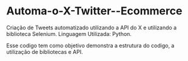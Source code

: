 # Automa-o-X-Twitter--Ecommerce
Criação de Tweets automatizado utilizando a API do X e utilizando a biblioteca Selenium. Linguagem Utilizada: Python.

Esse codigo tem como objetivo demonstra a estrutura do codigo, a utilização de bibliotecas e API.
